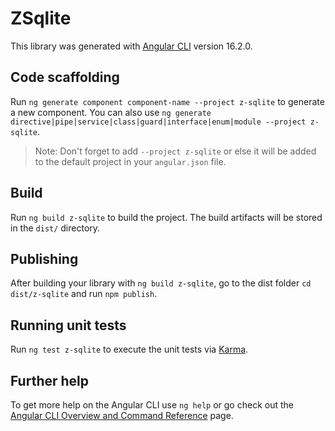 # ZSqlite

This library was generated with [Angular CLI](https://github.com/angular/angular-cli) version 16.2.0.

## Code scaffolding

Run `ng generate component component-name --project z-sqlite` to generate a new component. You can also use `ng generate directive|pipe|service|class|guard|interface|enum|module --project z-sqlite`.
> Note: Don't forget to add `--project z-sqlite` or else it will be added to the default project in your `angular.json` file. 

## Build

Run `ng build z-sqlite` to build the project. The build artifacts will be stored in the `dist/` directory.

## Publishing

After building your library with `ng build z-sqlite`, go to the dist folder `cd dist/z-sqlite` and run `npm publish`.

## Running unit tests

Run `ng test z-sqlite` to execute the unit tests via [Karma](https://karma-runner.github.io).

## Further help

To get more help on the Angular CLI use `ng help` or go check out the [Angular CLI Overview and Command Reference](https://angular.io/cli) page.
